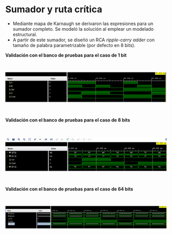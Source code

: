 # Sumador y ruta crítica #


- Mediante mapa de Karnaugh se derivaron las expresiones para un sumador completo. Se modeló la solución al emplear un modelado estructural.
- A partir de este sumador, se diseñó un RCA *ripple-carry adder* con tamaño de palabra parametrizable (por defecto en 8 bits).
 

__Validación con el banco de pruebas para el caso de 1 bit__

</br>


![Diagrama de bloques de todo el sistema](/IMAGES/tb_FA_s.png)

</br>

__Validación con el banco de pruebas para el caso de 8 bits__

</br>

![Diagrama de bloques de todo el sistema](/IMAGES/tb_FA_e.png)

</br>

__Validación con el banco de pruebas para el caso de 64 bits__

</br>

![Diagrama de bloques de todo el sistema](/IMAGES/tb_FA_me.png)
